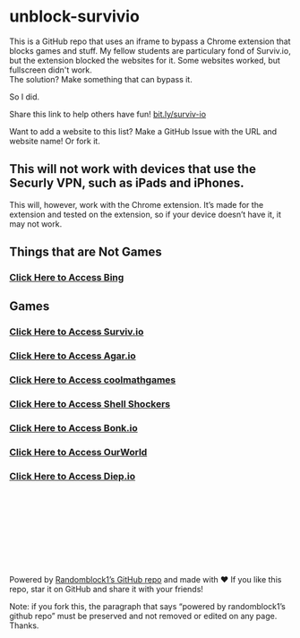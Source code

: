 # unblock-survivio
This is a GitHub repo that uses an iframe to bypass a Chrome extension that blocks games and stuff. My fellow students are particulary fond of Surviv.io, but the extension blocked the websites for it. Some websites worked, but fullscreen didn't work.
<br>
The solution? Make something that can bypass it.
<br>

So I did.

Share this link to help others have fun! [bit.ly/surviv-io](http://bit.ly/surviv-io)

Want to add a website to this list? Make a GitHub Issue with the URL and website name! Or fork it.


## This will not work with devices that use the Securly VPN, such as iPads and iPhones.
This will, however, work with the Chrome extension. It’s made for the extension and tested on the extension, so if your device doesn’t have it, it may not work.



## Things that are Not Games
### [Click Here to Access Bing](https://randomblock1.github.io/unblock-survivio/bing.html "Note: you can’t click links")

## Games
### [Click Here to Access Surviv.io](https://eternityworktogether.github.io/survivio.html "Surviv.io Unblocked!")
### [Click Here to Access Agar.io](https://eternityworktogether.github.io/agar.html "Agar.io Unblocked!")
### [Click Here to Access coolmathgames](eternityworktogether.github.io/coolmathgames.html "coolmathgames Unblocked!")
### [Click Here to Access Shell Shockers](eternityworktogether.github.io/shellshockers.html "Shell Shockers Unblocked!")
### [Click Here to Access Bonk.io](https://eternityworktogether.github.io/bonk.html "Bonk.io Unblocked!")
### [Click Here to Access OurWorld](https://eternityworktogether.github.io/ourworld.html "OurWorld Unblocked!")
### [Click Here to Access Diep.io](https://eternityworktogether.github.io/diep.html "Diep.io Unblocked!")
<br><br><br><br><br><br><br><br>

Powered by [Randomblock1’s GitHub repo](https://github.com/Randomblock1/unblock-survivio) and made with ❤️
If you like this repo, star it on GitHub and share it with your friends!

Note: if you fork this, the paragraph that says “powered by randomblock1’s github repo” must be preserved and not removed or edited on any page. Thanks.

